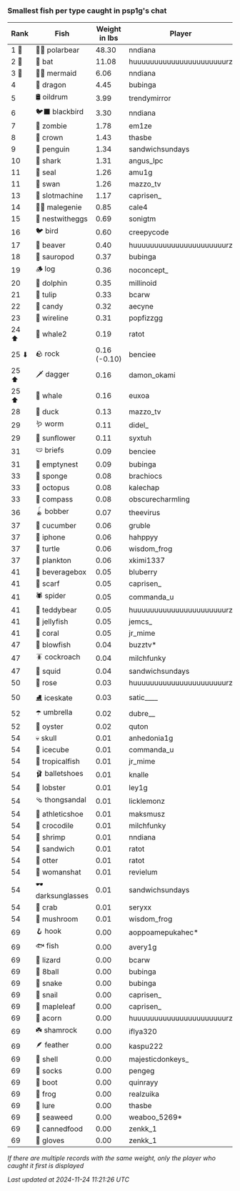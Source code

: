 ### Smallest fish per type caught in psp1g's chat
| Rank | Fish | Weight in lbs | Player |
|------|--------|-----------|---------|
| 1 🥇  | 🐻‍❄ polarbear | 48.30 | nndiana |
| 2 🥈  | 🦇 bat | 11.08 | huuuuuuuuuuuuuuuuuuuuuurz |
| 3 🥉  | 🧜‍♀️ mermaid | 6.06 | nndiana |
| 4  | 🐉 dragon | 4.45 | bubinga |
| 5  | 🛢️ oildrum | 3.99 | trendymirror |
| 6  | 🐦‍⬛ blackbird | 3.30 | nndiana |
| 7  | 🧟 zombie | 1.78 | em1ze |
| 8  | 👑 crown | 1.43 | thasbe |
| 9  | 🐧 penguin | 1.34 | sandwichsundays |
| 10  | 🦈 shark | 1.31 | angus_lpc |
| 11  | 🦭 seal | 1.26 | amu1g |
| 11  | 🦢 swan | 1.26 | mazzo_tv |
| 13  | 🎰 slotmachine | 1.17 | caprisen_ |
| 14  | 🧞‍♂ malegenie | 0.85 | cale4 |
| 15  | 🪺 nestwitheggs | 0.69 | sonigtm |
| 16  | 🐦 bird | 0.60 | creepycode |
| 17  | 🦫 beaver | 0.40 | huuuuuuuuuuuuuuuuuuuuuurz |
| 18  | 🦕 sauropod | 0.37 | bubinga |
| 19  | 🪵 log | 0.36 | noconcept_ |
| 20  | 🐬 dolphin | 0.35 | millinoid |
| 21  | 🌷 tulip | 0.33 | bcarw |
| 22  | 🍬 candy | 0.32 | aecyne |
| 23  | 🧵 wireline | 0.31 | popfizzgg |
| 24 ⬆ | 🐋 whale2 | 0.19 | ratot |
| 25 ⬇ | 🪨 rock | 0.16 (-0.10) | benciee |
| 25 ⬆ | 🗡️ dagger | 0.16 | damon_okami |
| 25 ⬆ | 🐳 whale | 0.16 | euxoa |
| 28  | 🦆 duck | 0.13 | mazzo_tv |
| 29  | 🪱 worm | 0.11 | didel_ |
| 29  | 🌻 sunflower | 0.11 | syxtuh |
| 31  | 🩲 briefs | 0.09 | benciee |
| 31  | 🪹 emptynest | 0.09 | bubinga |
| 33  | 🧽 sponge | 0.08 | brachiocs |
| 33  | 🐙 octopus | 0.08 | kalechap |
| 33  | 🧭 compass | 0.08 | obscurecharmling |
| 36  | 🪀 bobber | 0.07 | theevirus |
| 37  | 🥒 cucumber | 0.06 | gruble |
| 37  | 📱 iphone | 0.06 | hahppyy |
| 37  | 🐢 turtle | 0.06 | wisdom_frog |
| 37  | 🦠 plankton | 0.06 | xkimi1337 |
| 41  | 🧃 beveragebox | 0.05 | bluberry |
| 41  | 🧣 scarf | 0.05 | caprisen_ |
| 41  | 🕷️ spider | 0.05 | commanda_u |
| 41  | 🧸 teddybear | 0.05 | huuuuuuuuuuuuuuuuuuuuuurz |
| 41  | 🪼 jellyfish | 0.05 | jemcs_ |
| 41  | 🪸 coral | 0.05 | jr_mime |
| 47  | 🐡 blowfish | 0.04 | buzztv* |
| 47  | 🪳 cockroach | 0.04 | milchfunky |
| 47  | 🦑 squid | 0.04 | sandwichsundays |
| 50  | 🌹 rose | 0.03 | huuuuuuuuuuuuuuuuuuuuuurz |
| 50  | ⛸️ iceskate | 0.03 | satic____ |
| 52  | ☂️ umbrella | 0.02 | dubre__ |
| 52  | 🦪 oyster | 0.02 | quton |
| 54  | 💀 skull | 0.01 | anhedonia1g |
| 54  | 🧊 icecube | 0.01 | commanda_u |
| 54  | 🐠 tropicalfish | 0.01 | jr_mime |
| 54  | 🩰 balletshoes | 0.01 | knalle |
| 54  | 🦞 lobster | 0.01 | ley1g |
| 54  | 🩴 thongsandal | 0.01 | licklemonz |
| 54  | 👟 athleticshoe | 0.01 | maksmusz |
| 54  | 🐊 crocodile | 0.01 | milchfunky |
| 54  | 🦐 shrimp | 0.01 | nndiana |
| 54  | 🥪 sandwich | 0.01 | ratot |
| 54  | 🦦 otter | 0.01 | ratot |
| 54  | 👒 womanshat | 0.01 | revielum |
| 54  | 🕶️ darksunglasses | 0.01 | sandwichsundays |
| 54  | 🦀 crab | 0.01 | seryxx |
| 54  | 🍄 mushroom | 0.01 | wisdom_frog |
| 69  | 🪝 hook | 0.00 | aoppoamepukahec* |
| 69  | 🐟 fish | 0.00 | avery1g |
| 69  | 🦎 lizard | 0.00 | bcarw |
| 69  | 🎱 8ball | 0.00 | bubinga |
| 69  | 🐍 snake | 0.00 | bubinga |
| 69  | 🐌 snail | 0.00 | caprisen_ |
| 69  | 🍁 mapleleaf | 0.00 | caprisen_ |
| 69  | 🌰 acorn | 0.00 | huuuuuuuuuuuuuuuuuuuuuurz |
| 69  | ☘️ shamrock | 0.00 | iflya320 |
| 69  | 🪶 feather | 0.00 | kaspu222 |
| 69  | 🐚 shell | 0.00 | majesticdonkeys_ |
| 69  | 🧦 socks | 0.00 | pengeg |
| 69  | 👢 boot | 0.00 | quinrayy |
| 69  | 🐸 frog | 0.00 | realzuika |
| 69  | 🎏 lure | 0.00 | thasbe |
| 69  | 🌿 seaweed | 0.00 | weaboo_5269* |
| 69  | 🥫 cannedfood | 0.00 | zenkk_1 |
| 69  | 🧤 gloves | 0.00 | zenkk_1 |

_If there are multiple records with the same weight, only the player who caught it first is displayed_

_Last updated at 2024-11-24 11:21:26 UTC_